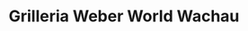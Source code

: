 ---
title: "Grilleria Weber World Wachau"
url: /krems-an-der-donau/grilleria-weber-world-wachau/
shop: Supermarkt
---